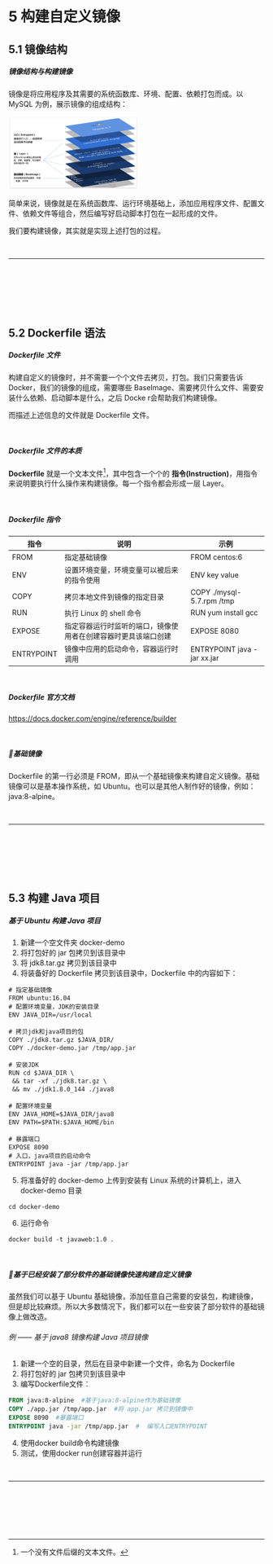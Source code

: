 # 5	构建自定义镜像

## 5.1	镜像结构

##### 镜像结构与构建镜像

镜像是将应用程序及其需要的系统函数库、环境、配置、依赖打包而成。以 MySQL 为例，展示镜像的组成结构：

<img src="img/5.1-1.png" style="zoom: 25%;" />

简单来说，镜像就是在系统函数库、运行环境基础上，添加应用程序文件、配置文件、依赖文件等组合，然后编写好启动脚本打包在一起形成的文件。

我们要构建镜像，其实就是实现上述打包的过程。

<br>

---

<div STYLE="page-break-after: always;">
    <br>
    <br>
    <br>
    <br>
    <br></div>

## 5.2	Dockerfile 语法

##### Dockerfile 文件

构建自定义的镜像时，并不需要一个个文件去拷贝，打包。我们只需要告诉 Docker，我们的镜像的组成，需要哪些 BaseImage、需要拷贝什么文件、需要安装什么依赖、启动脚本是什么，之后 Docke r会帮助我们构建镜像。

而描述上述信息的文件就是 Dockerfile 文件。

<br>

##### Dockerfile 文件的本质

**Dockerfile** 就是一个文本文件[^5.2-1]，其中包含一个个的 **指令(Instruction)**，用指令来说明要执行什么操作来构建镜像。每一个指令都会形成一层 Layer。

<br>

##### Dockerfile 指令

| 指令       | 说明                                                         | 示例                        |
| ---------- | ------------------------------------------------------------ | --------------------------- |
| FROM       | 指定基础镜像                                                 | FROM centos:6               |
| ENV        | 设置环境变量，环境变量可以被后来的指令使用                   | ENV key value               |
| COPY       | 拷贝本地文件到镜像的指定目录                                 | COPY ./mysql-5.7.rpm /tmp   |
| RUN        | 执行 Linux 的 shell 命令                                     | RUN yum install gcc         |
| EXPOSE     | 指定容器运行时监听的端口，镜像使用者在创建容器时更具该端口创建 | EXPOSE 8080                 |
| ENTRYPOINT | 镜像中应用的启动命令，容器运行时调用                         | ENTRYPOINT java -jar xx.jar |

<br>

##### Dockerfile 官方文档

 https://docs.docker.com/engine/reference/builder

<br>

##### 📌基础镜像

Dockerfile 的第一行必须是 FROM，即从一个基础镜像来构建自定义镜像。基础镜像可以是基本操作系统，如 Ubuntu。也可以是其他人制作好的镜像，例如：java:8-alpine。

<br>

---

[^5.2-1]: 一个没有文件后缀的文本文件。

<div STYLE="page-break-after: always;">
    <br>
    <br>
    <br>
    <br>
    <br></div>

## 5.3	构建 Java 项目

##### 基于 Ubuntu 构建 Java 项目

1. 新建一个空文件夹 docker-demo
2. 将打包好的 jar 包拷贝到该目录中
3. 将 jdk8.tar.gz 拷贝到该目录中
4. 将装备好的 Dockerfile 拷贝到该目录中，Dockerfile  中的内容如下：

```
# 指定基础镜像
FROM ubuntu:16.04
# 配置环境变量，JDK的安装目录
ENV JAVA_DIR=/usr/local

# 拷贝jdk和java项目的包
COPY ./jdk8.tar.gz $JAVA_DIR/
COPY ./docker-demo.jar /tmp/app.jar

# 安装JDK
RUN cd $JAVA_DIR \
 && tar -xf ./jdk8.tar.gz \
 && mv ./jdk1.8.0_144 ./java8

# 配置环境变量
ENV JAVA_HOME=$JAVA_DIR/java8
ENV PATH=$PATH:$JAVA_HOME/bin

# 暴露端口
EXPOSE 8090
# 入口，java项目的启动命令
ENTRYPOINT java -jar /tmp/app.jar
```

5. 将准备好的 docker-demo 上传到安装有 Linux 系统的计算机上，进入 docker-demo 目录

```shell
cd docker-demo
```

6. 运行命令

```shell
docker build -t javaweb:1.0 .
```

<br>

##### 📌基于已经安装了部分软件的基础镜像快速构建自定义镜像

虽然我们可以基于 Ubuntu 基础镜像，添加任意自己需要的安装包，构建镜像，但是却比较麻烦。所以大多数情况下，我们都可以在一些安装了部分软件的基础镜像上做改造。

###### 例 —— 基于 java8 镜像构建 Java 项目镜像

1. 新建一个空的目录，然后在目录中新建一个文件，命名为 Dockerfile
2. 将打包好的 jar 包拷贝到该目录中
3. 编写Dockerfile文件：

```dockerfile
FROM java:8-alpine  #基于java:8-alpine作为基础镜像
COPY ./app.jar /tmp/app.jar  #将 app.jar 拷贝到镜像中
EXPOSE 8090  #暴露端口
ENTRYPOINT java -jar /tmp/app.jar  #  编写入口ENTRYPOINT
```

4. 使用docker build命令构建镜像
5. 测试，使用docker run创建容器并运行

<br>

---

<div STYLE="page-break-after: always;">
    <br>
    <br>
    <br>
    <br>
    <br></div>
